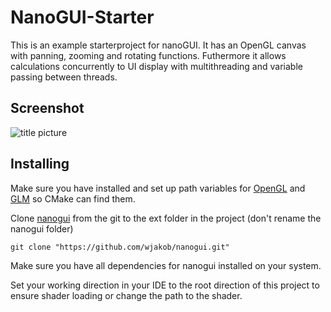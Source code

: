 # NanoGUI-Starter

This is an example starterproject for nanoGUI. It has an OpenGL canvas with panning, zooming and rotating functions. Futhermore it allows calculations concurrently to UI display with multithreading and variable passing between threads.

## Screenshot

![title picture](https://raw.githubusercontent.com/a1ex90/NanoGUI-Starter/master/resources/screenshot.png)

## Installing

Make sure you have installed and set up path variables for [OpenGL](https://www.khronos.org/opengl/) and [GLM](https://glm.g-truc.net) so CMake can find them. 

Clone [nanogui](https://github.com/wjakob/nanogui) from the git to the ext folder in the project (don't rename the nanogui folder)

```
git clone "https://github.com/wjakob/nanogui.git"
```

Make sure you have all dependencies for nanogui installed on your system.

Set your working direction in your IDE to the root direction of this project to ensure shader loading or change the path to the shader.